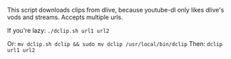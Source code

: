 This script downloads clips from dlive, because youtube-dl only likes dlive's vods and streams. Accepts multiple urls.

If you're lazy: `./dclip.sh url1 url2`

Or: `mv dclip.sh dclip && sudo mv dclip /usr/local/bin/dclip`
Then: `dclip url1 url2`
